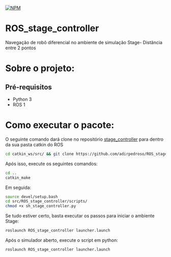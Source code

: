 
[![NPM](https://img.shields.io/npm/l/react)](https://github.com/adirpedroso/ROS_stage_controller/blob/main/LICENSE)
# ROS_stage_controller

Navegação de robô diferencial no ambiente de simulação Stage- Distância entre 2 pontos

# Sobre o projeto:
## Pré-requisitos
- Python 3
- ROS 1
# Como executar o pacote:

O seguinte comando dará clone no repositório [stage_controller](https://github.com/adirpedroso/ROS_stage_controller/tree/main) para dentro da sua pasta catkin do ROS
```bash
cd catkin_ws/src/ && git clone https://github.com/adirpedroso/ROS_stage_controller.git
```
Após isso, execute os seguintes comandos:
```bash
cd .. 
catkin_make
```
Em seguida:
```bash
source devel/setup.bash
cd src/ROS_stage_controller/scripts/
chmod +x sh_stage_controller.py 
```
Se tudo estiver certo, basta executar os passos para iniciar o ambiente Stage:
```bash
roslaunch ROS_stage_controller launcher.launch 
```
Após o simulador aberto, execute o script em python:
```bash
roslaunch ROS_stage_controller launcher.launch 
```
